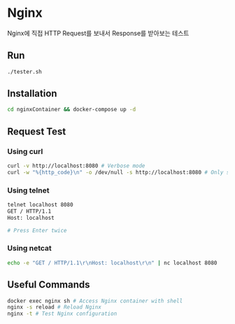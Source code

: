 # Nginx
Nginx에 직접 HTTP Request를 보내서 Response를 받아보는 테스트

## Run
```bash
./tester.sh
```

## Installation
```bash
cd nginxContainer && docker-compose up -d
```

## Request Test

### Using curl
```bash
curl -v http://localhost:8080 # Verbose mode
curl -w "%{http_code}\n" -o /dev/null -s http://localhost:8080 # Only status code
```

### Using telnet
```bash
telnet localhost 8080
GET / HTTP/1.1
Host: localhost

# Press Enter twice
```

### Using netcat
```bash
echo -e "GET / HTTP/1.1\r\nHost: localhost\r\n" | nc localhost 8080
```

## Useful Commands
```bash
docker exec nginx sh # Access Nginx container with shell
nginx -s reload # Reload Nginx
nginx -t # Test Nginx configuration
```
